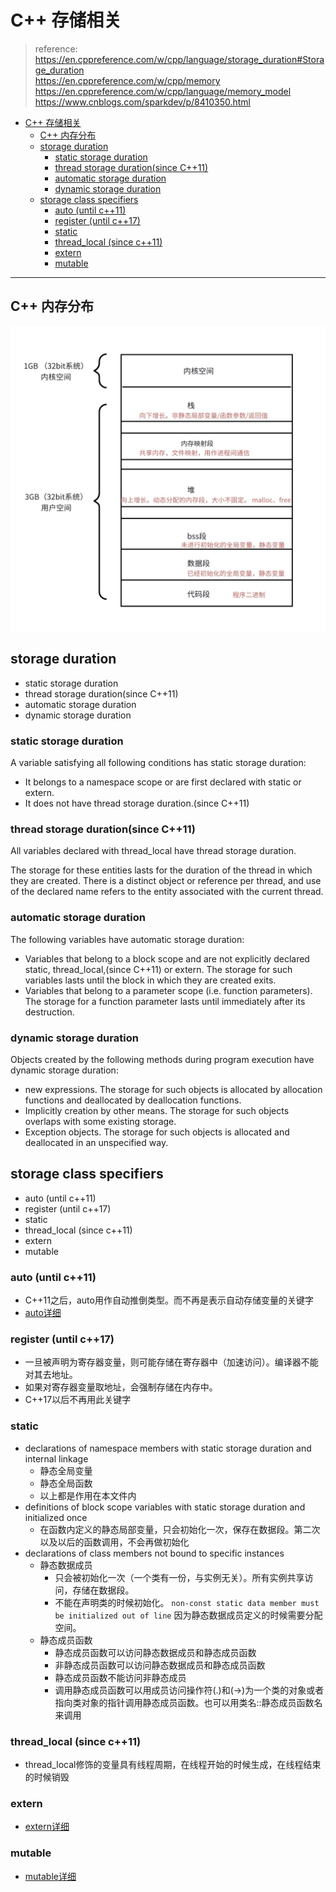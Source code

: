 # C++ 存储相关
> reference:  
> https://en.cppreference.com/w/cpp/language/storage_duration#Storage_duration  
> https://en.cppreference.com/w/cpp/memory  
> https://en.cppreference.com/w/cpp/language/memory_model  
> https://www.cnblogs.com/sparkdev/p/8410350.html


- [C++ 存储相关](#c-存储相关)
  - [C++ 内存分布](#c-内存分布)
  - [storage duration](#storage-duration)
    - [static storage duration](#static-storage-duration)
    - [thread storage duration(since C++11)](#thread-storage-durationsince-c11)
    - [automatic storage duration](#automatic-storage-duration)
    - [dynamic storage duration](#dynamic-storage-duration)
  - [storage class specifiers](#storage-class-specifiers)
    - [auto (until c++11)](#auto-until-c11)
    - [register (until c++17)](#register-until-c17)
    - [static](#static)
    - [thread\_local (since c++11)](#thread_local-since-c11)
    - [extern](#extern)
    - [mutable](#mutable)
---

## C++ 内存分布
<img src='/c++/img/c++storage.jpg'>

## storage duration
- static storage duration
- thread storage duration(since C++11)
- automatic storage duration
- dynamic storage duration

### static storage duration
A variable satisfying all following conditions has static storage duration:

- It belongs to a namespace scope or are first declared with static or extern.
- It does not have thread storage duration.(since C++11)


### thread storage duration(since C++11)
All variables declared with thread_local have thread storage duration.

The storage for these entities lasts for the duration of the thread in which they are created. There is a distinct object or reference per thread, and use of the declared name refers to the entity associated with the current thread.

### automatic storage duration
The following variables have automatic storage duration:

- Variables that belong to a block scope and are not explicitly declared static, thread_local,(since C++11) or extern. The storage for such variables lasts until the block in which they are created exits.
- Variables that belong to a parameter scope (i.e. function parameters). The storage for a function parameter lasts until immediately after its destruction.

### dynamic storage duration
Objects created by the following methods during program execution have dynamic storage duration:

- new expressions. The storage for such objects is allocated by allocation functions and deallocated by deallocation functions.
- Implicitly creation by other means. The storage for such objects overlaps with some existing storage.
- Exception objects. The storage for such objects is allocated and deallocated in an unspecified way.

## storage class specifiers
- auto (until c++11)
- register (until c++17)
- static
- thread_local (since c++11)
- extern
- mutable

### auto (until c++11)
- C++11之后，auto用作自动推倒类型。而不再是表示自动存储变量的关键字
- [auto详细](/c++11/updated_keywords.md#auto)


### register (until c++17)
- 一旦被声明为寄存器变量，则可能存储在寄存器中（加速访问）。编译器不能对其去地址。
- 如果对寄存器变量取地址，会强制存储在内存中。
- C++17以后不再用此关键字

### static
- declarations of namespace members with static storage duration and internal linkage
  - 静态全局变量
  - 静态全局函数
  - 以上都是作用在本文件内
- definitions of block scope variables with static storage duration and initialized once
  - 在函数内定义的静态局部变量，只会初始化一次，保存在数据段。第二次以及以后的函数调用，不会再做初始化
- declarations of class members not bound to specific instances
  - 静态数据成员
    - 只会被初始化一次（一个类有一份，与实例无关）。所有实例共享访问，存储在数据段。
    - 不能在声明类的时候初始化。 `non-const static data member must be initialized out of line` 因为静态数据成员定义的时候需要分配空间。
  - 静态成员函数
    - 静态成员函数可以访问静态数据成员和静态成员函数
    - 非静态成员函数可以访问静态数据成员和静态成员函数
    - 静态成员函数不能访问非静态成员
    - 调用静态成员函数可以用成员访问操作符(.)和(->)为一个类的对象或者指向类对象的指针调用静态成员函数。也可以用类名::静态成员函数名来调用

### thread_local (since c++11)
- thread_local修饰的变量具有线程周期，在线程开始的时候生成，在线程结束的时候销毁

### extern
- [extern详细](/c++11/updated_keywords.md#extern)

### mutable
- [mutable详细](/c++11/updated_keywords.md#mutable)